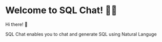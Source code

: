 # Welcome to SQL Chat! 🚀🤖

Hi there! 👋

SQL Chat enables you to chat and generate SQL using Natural Languge


